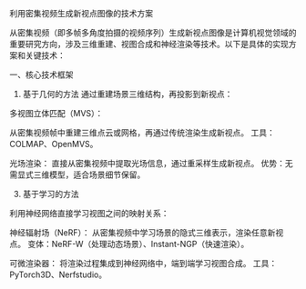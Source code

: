 利用密集视频生成新视点图像的技术方案

从密集视频（即多帧多角度拍摄的视频序列）生成新视点图像是计算机视觉领域的重要研究方向，涉及三维重建、视图合成和神经渲染等技术。以下是具体的实现方案和关键技术：

一、核心技术框架

1. 基于几何的方法
通过重建场景三维结构，再投影到新视点：

多视图立体匹配（MVS）：

从密集视频帧中重建三维点云或网格，再通过传统渲染生成新视点。
工具：COLMAP、OpenMVS。

光场渲染：
直接从密集视频中提取光场信息，通过重采样生成新视点。
优势：无需显式三维模型，适合场景细节保留。

3. 基于学习的方法
   
利用神经网络直接学习视图之间的映射关系：

神经辐射场（NeRF）：
从密集视频中学习场景的隐式三维表示，渲染任意新视点。
变体：NeRF-W（处理动态场景）、Instant-NGP（快速渲染）。

可微渲染器：
将渲染过程集成到神经网络中，端到端学习视图合成。
工具：PyTorch3D、Nerfstudio。
